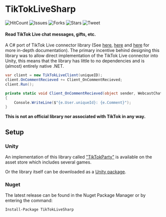 # TikTokLiveSharp
![HitCount](https://hits.dwyl.com/sebheron/TikTokLiveSharp.svg?style=flat)
![Issues](https://img.shields.io/github/issues/sebheron/TikTokLiveSharp)
![Forks](https://img.shields.io/github/forks/sebheron/TikTokLiveSharp)
![Stars](https://img.shields.io/github/stars/sebheron/TikTokLiveSharp)
![Tweet](https://img.shields.io/twitter/url?url=https%3A%2F%2Fgithub.com%2Fsebheron%2FTikTokLiveSharp)

#### Read TikTok Live chat messages, gifts, etc.

A C# port of TikTok Live connector library (See [here](https://github.com/zerodytrash/TikTok-Live-Connector), [here](https://github.com/isaackogan/TikTokLive) and [here](https://github.com/Davincible/gotiktoklive) for more in-depth documentation).
The primary incentive behind designing this library was to allow direct implementation of the TikTok Live connector into Unity, this means that the library has little to no dependencies and is (almost) entirely native .NET.
````c#
var client = new TikTokLiveClient(uniqueID);
client.OnCommentRecieved += Client_OnCommentRecieved;
client.Run();

private static void Client_OnCommentRecieved(object sender, WebcastChatMessage e)
{
    Console.WriteLine($"{e.User.uniqueId}: {e.Comment}");
}
````
**This is not an official library nor associated with TikTok in any way.**

## Setup
### Unity
An implementation of this library called ["TikTokParty"]() is available on the asset store which includes several games.

Or the library itself can be downloaded as a [Unity package]().
### Nuget
The latest release can be found in the Nuget Package Manager or by entering the command:

`Install-Package TikTokLiveSharp`
